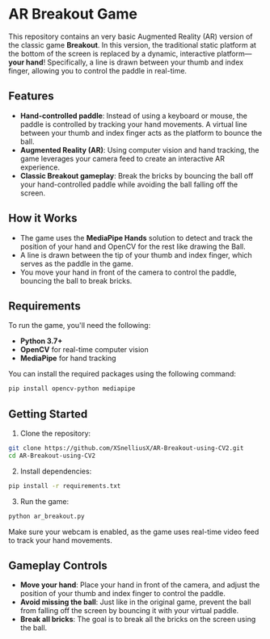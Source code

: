 # AR Breakout Game

This repository contains an very basic Augmented Reality (AR) version of the classic game **Breakout**. In this version, the traditional static platform at the bottom of the screen is replaced by a dynamic, interactive platform—**your hand**! Specifically, a line is drawn between your thumb and index finger, allowing you to control the paddle in real-time.

## Features

- **Hand-controlled paddle**: Instead of using a keyboard or mouse, the paddle is controlled by tracking your hand movements. A virtual line between your thumb and index finger acts as the platform to bounce the ball.
- **Augmented Reality (AR)**: Using computer vision and hand tracking, the game leverages your camera feed to create an interactive AR experience.
- **Classic Breakout gameplay**: Break the bricks by bouncing the ball off your hand-controlled paddle while avoiding the ball falling off the screen.

## How it Works

- The game uses the **MediaPipe Hands** solution to detect and track the position of your hand and OpenCV for the rest like drawing the Ball.
- A line is drawn between the tip of your thumb and index finger, which serves as the paddle in the game.
- You move your hand in front of the camera to control the paddle, bouncing the ball to break bricks.

## Requirements

To run the game, you'll need the following:

- **Python 3.7+**
- **OpenCV** for real-time computer vision
- **MediaPipe** for hand tracking

You can install the required packages using the following command:

```bash
pip install opencv-python mediapipe
```

## Getting Started

1. Clone the repository:

```bash
git clone https://github.com/XSnelliusX/AR-Breakout-using-CV2.git
cd AR-Breakout-using-CV2
```

2. Install dependencies:

```bash
pip install -r requirements.txt
```

3. Run the game:

```bash
python ar_breakout.py
```

Make sure your webcam is enabled, as the game uses real-time video feed to track your hand movements.

## Gameplay Controls

- **Move your hand**: Place your hand in front of the camera, and adjust the position of your thumb and index finger to control the paddle. 
- **Avoid missing the ball**: Just like in the original game, prevent the ball from falling off the screen by bouncing it with your virtual paddle.
- **Break all bricks**: The goal is to break all the bricks on the screen using the ball.
